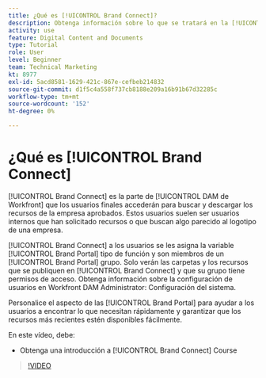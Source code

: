 ```yaml
---
title: ¿Qué es [!UICONTROL Brand Connect]?
description: Obtenga información sobre lo que se tratará en la [!UICONTROL DAM de Workfront] Administrador, parte 3 Curso de personalización de Brand Connect.
activity: use
feature: Digital Content and Documents
type: Tutorial
role: User
level: Beginner
team: Technical Marketing
kt: 8977
exl-id: 5acd8581-1629-421c-867e-cefbeb214832
source-git-commit: d1f5c4a558f737cb8188e209a16b91b67d32285c
workflow-type: tm+mt
source-wordcount: '152'
ht-degree: 0%

---
```


# ¿Qué es [!UICONTROL Brand Connect]

[!UICONTROL Brand Connect] es la parte de [!UICONTROL DAM de Workfront] que los usuarios finales accederán para buscar y descargar los recursos de la empresa aprobados. Estos usuarios suelen ser usuarios internos que han solicitado recursos o que buscan algo parecido al logotipo de una empresa.

[!UICONTROL Brand Connect] a los usuarios se les asigna la variable [!UICONTROL Brand Portal] tipo de función y son miembros de un [!UICONTROL Brand Portal] grupo. Solo verán las carpetas y los recursos que se publiquen en [!UICONTROL Brand Connect] y que su grupo tiene permisos de acceso. Obtenga información sobre la configuración de usuarios en Workfront DAM Administrator: Configuración del sistema.

<!-- Need the cross-reference link to other LP, mentioned above -->

Personalice el aspecto de las [!UICONTROL Brand Portal] para ayudar a los usuarios a encontrar lo que necesitan rápidamente y garantizar que los recursos más recientes estén disponibles fácilmente.

En este vídeo, debe:

* Obtenga una introducción a [!UICONTROL Brand Connect] Course

>[!VIDEO](https://video.tv.adobe.com/v/335240/?quality=12)

<!-- Learn more graphic and link to article, below
* Workfront DAM within Workfront
 -->
